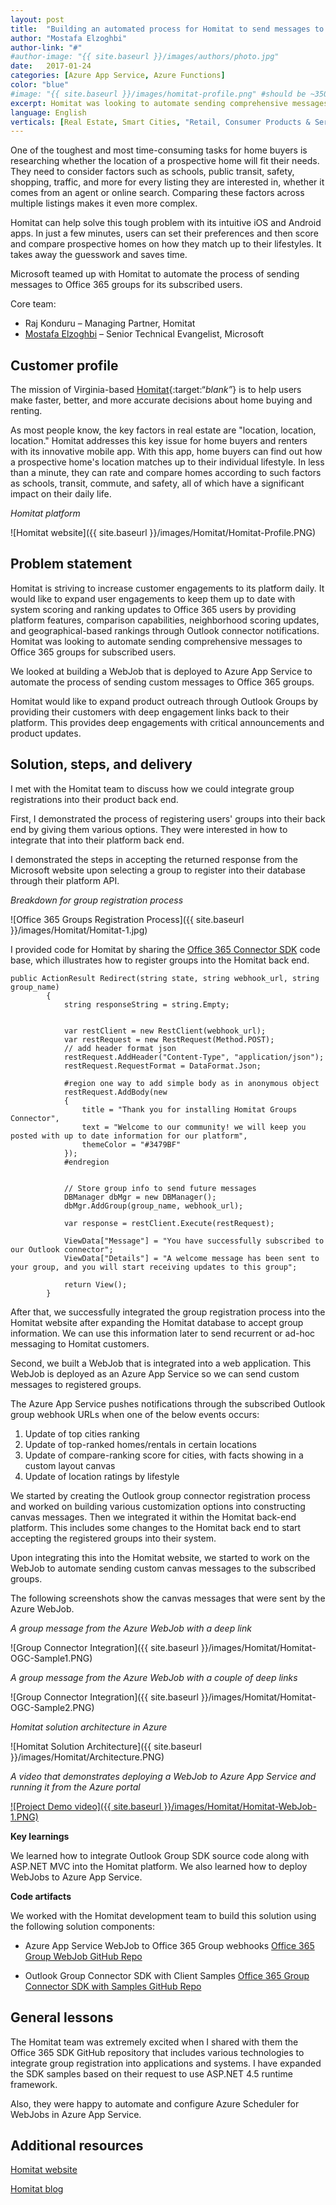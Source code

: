 ```yaml
---
layout: post
title:  "Building an automated process for Homitat to send messages to Office 365 groups"
author: "Mostafa Elzoghbi"
author-link: "#"
#author-image: "{{ site.baseurl }}/images/authors/photo.jpg"
date:   2017-01-24
categories: [Azure App Service, Azure Functions]
color: "blue"
#image: "{{ site.baseurl }}/images/homitat-profile.png" #should be ~350px tall
excerpt: Homitat was looking to automate sending comprehensive messages to Office 365 groups for subscribed users of its location-rating app for home buyers and renters. Microsoft helped integrate the group registration process into the Homitat website.
language: English
verticals: [Real Estate, Smart Cities, "Retail, Consumer Products & Services"]
---
```



One of the toughest and most time-consuming tasks for home buyers is researching whether the location of a prospective home will fit their needs. They need to consider factors such as schools, public transit, safety, shopping, traffic, and more for every listing they are interested in, whether it comes from an agent or online search. Comparing these factors across multiple listings makes it even more complex. 

Homitat can help solve this tough problem with its intuitive iOS and Android apps. In just a few minutes, users can set their preferences and then score and compare prospective homes on how they match up to their lifestyles. It takes away the guesswork and saves time.

Microsoft teamed up with Homitat to automate the process of sending messages to Office 365 groups for its subscribed users. 

Core team:

* Raj Konduru – Managing Partner, Homitat
* [Mostafa Elzoghbi](http://www.twitter.com/mostafaelzoghbi) – Senior Technical Evangelist, Microsoft
 
## Customer profile ##

The mission of Virginia-based [Homitat](http://www.homitat.com){:target:“_blank”_} is to help users make faster, better, and more accurate decisions about home buying and renting. 

As most people know, the key factors in real estate are "location, location, location." Homitat addresses this key issue for home buyers and renters with its innovative mobile app. With this app, home buyers can find out how a prospective home's location matches up to their individual lifestyle. In less than a minute, they can rate and compare homes according to such factors as schools, transit, commute, and safety, all of which have a significant impact on their daily life.

*Homitat platform*

![Homitat website]({{ site.baseurl }}/images/Homitat/Homitat-Profile.PNG)


## Problem statement ##

Homitat is striving to increase customer engagements to its platform daily. It would like to expand user engagements to keep them up to date with system scoring and ranking updates to Office 365 users by providing platform features, comparison capabilities, neighborhood scoring updates, and geographical-based rankings through Outlook connector notifications. Homitat was looking to automate sending comprehensive messages to Office 365 groups for subscribed users.

We looked at building a WebJob that is deployed to Azure App Service to automate the process of sending custom messages to Office 365 groups.

Homitat would like to expand product outreach through Outlook Groups by providing their customers with deep engagement links back to their platform. This provides deep engagements with critical announcements and product updates.
 
## Solution, steps, and delivery ##

I met with the Homitat team to discuss how we could integrate group registrations into their product back end. 

First, I demonstrated the process of registering users' groups into their back end by giving them various options. They were interested in how to integrate that into their platform back end. 

I demonstrated the steps in accepting the returned response from the Microsoft website upon selecting a group to register into their database through their platform API.

*Breakdown for group registration process*

![Office 365 Groups Registration Process]({{ site.baseurl }}/images/Homitat/Homitat-1.jpg)


I provided code for Homitat by sharing the [Office 365 Connector SDK](https://github.com/melzoghbi/OutlookConnectorSDK) code base, 
which illustrates how to register groups into the Homitat back end.

~~~~~
public ActionResult Redirect(string state, string webhook_url, string group_name)
        {
            string responseString = string.Empty;


            var restClient = new RestClient(webhook_url);
            var restRequest = new RestRequest(Method.POST);
            // add header format json
            restRequest.AddHeader("Content-Type", "application/json");
            restRequest.RequestFormat = DataFormat.Json;

            #region one way to add simple body as in anonymous object
            restRequest.AddBody(new
            {
                title = "Thank you for installing Homitat Groups Connector",
                text = "Welcome to our community! we will keep you posted with up to date information for our platform",
                themeColor = "#3479BF"
            });
            #endregion
                    

            // Store group info to send future messages
            DBManager dbMgr = new DBManager();
            dbMgr.AddGroup(group_name, webhook_url);

            var response = restClient.Execute(restRequest);

            ViewData["Message"] = "You have successfully subscribed to our Outlook connector";
            ViewData["Details"] = "A welcome message has been sent to your group, and you will start receiving updates to this group";

            return View();
        }
~~~~~

After that, we successfully integrated the group registration process into the Homitat website after expanding the Homitat database to accept group information. We can use this information later to send recurrent or ad-hoc messaging to Homitat customers.

Second, we built a WebJob that is integrated into a web application. This WebJob is deployed as an Azure App Service so we can send custom messages to registered groups.

The Azure App Service pushes notifications through the subscribed Outlook group webhook URLs when one of the below events occurs:

1. Update of top cities ranking
2. Update of top-ranked homes/rentals in certain locations
3. Update of compare-ranking score for cities, with facts showing in a custom layout canvas
4. Update of location ratings by lifestyle

We started by creating the Outlook group connector registration process and worked on building various customization options into constructing canvas messages. Then we integrated it within the Homitat back-end platform. This includes some changes to the Homitat back end to start accepting the registered groups into their system.

Upon integrating this into the Homitat website, we started to work on the WebJob to automate sending custom canvas messages to the subscribed groups.

The following screenshots show the canvas messages that were sent by the Azure WebJob.

*A group message from the Azure WebJob with a deep link*

![Group Connector Integration]({{ site.baseurl }}/images/Homitat/Homitat-OGC-Sample1.PNG)


*A group message from the Azure WebJob with a couple of deep links*

![Group Connector Integration]({{ site.baseurl }}/images/Homitat/Homitat-OGC-Sample2.PNG)


*Homitat solution architecture in Azure*

![Homitat Solution Architecture]({{ site.baseurl }}/images/Homitat/Architecture.PNG)


*A video that demonstrates deploying a WebJob to Azure App Service and running it from the Azure portal*

[![Project Demo video]({{ site.baseurl }}/images/Homitat/Homitat-WebJob-1.PNG)](https://www.youtube.com/watch?v=s5sNDyrGCPw "Homitat Demo")


**Key learnings**

We learned how to integrate Outlook Group SDK source code along with ASP.NET MVC into the Homitat platform. We also learned how to deploy WebJobs to Azure App Service.
 
**Code artifacts**

We worked with the Homitat development team to build this solution using the following solution components:

- Azure App Service WebJob to Office 365 Group webhooks
  [Office 365 Group WebJob GitHub Repo](https://github.com/melzoghbi/GroupWebJob) 

- Outlook Group Connector SDK with Client Samples
  [Office 365 Group Connector SDK with Samples GitHub Repo](https://github.com/melzoghbi/OutlookConnectorSDK)

## General lessons ##

The Homitat team was extremely excited when I shared with them the Office 365 SDK GitHub repository that includes various technologies to integrate group registration into applications and systems. I have expanded the SDK samples based on their request to use ASP.NET 4.5 runtime framework.

Also, they were happy to automate and configure Azure Scheduler for WebJobs in Azure App Service.

## Additional resources ##

[Homitat website](http://www.homitat.com)

[Homitat blog](http://www.homitat.com/blogs.html)
